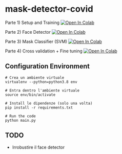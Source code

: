 # mask-detector-covid


Parte 1)  Setup and Training [![Open In Colab](https://colab.research.google.com/assets/colab-badge.svg)](https://colab.research.google.com/github/visiont3lab/mask-detector-covid/blob/main/notebooks/Project_Covid_Mask_Classifier_Part1.ipynb)

Parte 2)  Face Detector [![Open In Colab](https://colab.research.google.com/assets/colab-badge.svg)](https://colab.research.google.com/github/visiont3lab/mask-detector-covid/blob/main/notebooks/Project_Covid_Mask_Classifier_Part2.ipynb)

Parte 3)  Mask Classifier (SVM) [![Open In Colab](https://colab.research.google.com/assets/colab-badge.svg)](https://colab.research.google.com/github/visiont3lab/mask-detector-covid/blob/main/notebooks/Project_Covid_Mask_Classifier_Part3.ipynb)

Parte 4)  Cross validation + Fine tuning [![Open In Colab](https://colab.research.google.com/assets/colab-badge.svg)](https://colab.research.google.com/github/visiont3lab/mask-detector-covid/blob/main/notebooks/Project_Covid_Mask_Classifier_Part4.ipynb)



## Configuration  Environment 

```
# Crea un ambiente virtuale
virtualenv --python=python3.8 env

# Entra dentro l'ambiente virtuale
source env/bin/activate

# Install le dipendenze (solo una volta)
pip install -r requirements.txt

# Run the code
python main.py
```

## TODO

* Irrobustire il face detector
